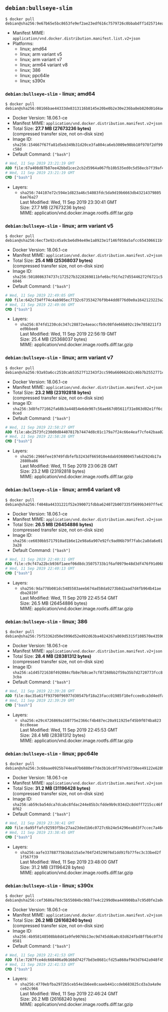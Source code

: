 ## `debian:bullseye-slim`

```console
$ docker pull debian@sha256:9e67b65e5bc8653fe9ef2ae23edf616c7579726c0bbabdff1d25714eac99277a
```

-	Manifest MIME: `application/vnd.docker.distribution.manifest.list.v2+json`
-	Platforms:
	-	linux; amd64
	-	linux; arm variant v5
	-	linux; arm variant v7
	-	linux; arm64 variant v8
	-	linux; 386
	-	linux; ppc64le
	-	linux; s390x

### `debian:bullseye-slim` - linux; amd64

```console
$ docker pull debian@sha256:08166bae44333de8313116b8145e20be0b2e30e236ba8eb820d01d4ae31d7a17
```

-	Docker Version: 18.06.1-ce
-	Manifest MIME: `application/vnd.docker.distribution.manifest.v2+json`
-	Total Size: **27.7 MB (27673236 bytes)**  
	(compressed transfer size, not on-disk size)
-	Image ID: `sha256:154667f67fa81d5eb349b31d20ce3fa804ca6eb3009e98bb10f978f2df99c58d`
-	Default Command: `["bash"]`

```dockerfile
# Wed, 11 Sep 2019 23:21:19 GMT
ADD file:67a408d87b87ee42bbd1cec2cb2d5964a067fb10b535ed0c5d58ecb7f39af42f in / 
# Wed, 11 Sep 2019 23:21:19 GMT
CMD ["bash"]
```

-	Layers:
	-	`sha256:744107e72c594e1d823a46c54083fdc5da9d19b6663db432143798056ae76a27`  
		Last Modified: Wed, 11 Sep 2019 23:30:41 GMT  
		Size: 27.7 MB (27673236 bytes)  
		MIME: application/vnd.docker.image.rootfs.diff.tar.gzip

### `debian:bullseye-slim` - linux; arm variant v5

```console
$ docker pull debian@sha256:6ecf3e92c45a9cbe6d94e49e1a8923e1f146f050a5afcc654306611bf22a4f1c
```

-	Docker Version: 18.06.1-ce
-	Manifest MIME: `application/vnd.docker.distribution.manifest.v2+json`
-	Total Size: **25.4 MB (25368037 bytes)**  
	(compressed transfer size, not on-disk size)
-	Image ID: `sha256:5018086374737c172527b3228269811bfe6bcf91fe27d55446272f6721c56046`
-	Default Command: `["bash"]`

```dockerfile
# Wed, 11 Sep 2019 22:49:05 GMT
ADD file:642c734ff74c4ab905ec7732c673534276f9b44dd0776d0e0a1642123223a22a in / 
# Wed, 11 Sep 2019 22:49:06 GMT
CMD ["bash"]
```

-	Layers:
	-	`sha256:874fd1230cdc347c28872e4aeaccfb9c08fde66b892c19e7858211f3ed9bbee0`  
		Last Modified: Wed, 11 Sep 2019 22:56:19 GMT  
		Size: 25.4 MB (25368037 bytes)  
		MIME: application/vnd.docker.image.rootfs.diff.tar.gzip

### `debian:bullseye-slim` - linux; arm variant v7

```console
$ docker pull debian@sha256:93a93a6cc2510cab53527f12343f2cc590a660662d2c46b7b2552771c6221243
```

-	Docker Version: 18.06.1-ce
-	Manifest MIME: `application/vnd.docker.distribution.manifest.v2+json`
-	Total Size: **23.2 MB (23192818 bytes)**  
	(compressed transfer size, not on-disk size)
-	Image ID: `sha256:3d8fe771662fa68b3a44854e6de907c56ae667d05611f31e863d02e1ff6c0ced`
-	Default Command: `["bash"]`

```dockerfile
# Wed, 11 Sep 2019 22:58:27 GMT
ADD file:abc2573fc230d0d84407817b74474d8c01c179a7f24c66e4eaf7cfe42baa0235 in / 
# Wed, 11 Sep 2019 22:58:28 GMT
CMD ["bash"]
```

-	Layers:
	-	`sha256:2966fee19749fdbfefb3243df665010e4dab936800457a6d2924b17a2880ba86`  
		Last Modified: Wed, 11 Sep 2019 23:06:28 GMT  
		Size: 23.2 MB (23192818 bytes)  
		MIME: application/vnd.docker.image.rootfs.diff.tar.gzip

### `debian:bullseye-slim` - linux; arm64 variant v8

```console
$ docker pull debian@sha256:f4048a44331221f52e390071fdbba624072b007335f5699b3497ffe437a6ed9c
```

-	Docker Version: 18.06.1-ce
-	Manifest MIME: `application/vnd.docker.distribution.manifest.v2+json`
-	Total Size: **26.5 MB (26454886 bytes)**  
	(compressed transfer size, not on-disk size)
-	Image ID: `sha256:ce6030bb5717910ad1b6e12e98a6a907e92fc9ad06b79f7fabc2a8da6e013a28`
-	Default Command: `["bash"]`

```dockerfile
# Wed, 11 Sep 2019 22:40:11 GMT
ADD file:c9cf47a22bcb936f1aeef06d8dc35075733b1f6af0979e48d3df476f91d06867 in / 
# Wed, 11 Sep 2019 22:40:13 GMT
CMD ["bash"]
```

-	Layers:
	-	`sha256:9da778b081dc5485583aeeb674ad58da9273b8d2aad7d4fb964b41aedba2819f`  
		Last Modified: Wed, 11 Sep 2019 22:45:54 GMT  
		Size: 26.5 MB (26454886 bytes)  
		MIME: application/vnd.docker.image.rootfs.diff.tar.gzip

### `debian:bullseye-slim` - linux; 386

```console
$ docker pull debian@sha256:75f53362d50e5996d52e892d63ba4824267a869d5315f108570e43590c3e202a
```

-	Docker Version: 18.06.1-ce
-	Manifest MIME: `application/vnd.docker.distribution.manifest.v2+json`
-	Total Size: **28.4 MB (28381312 bytes)**  
	(compressed transfer size, not on-disk size)
-	Image ID: `sha256:a1d45721638f492084cfb8e7b8cae7cf87260bb2f59a35b7d2720773fcc83cba`
-	Default Command: `["bash"]`

```dockerfile
# Wed, 11 Sep 2019 22:39:28 GMT
ADD file:8ac35a61ff93798f96977d30547bf18a23facc01985f10efccee8ca3d4edfa7b in / 
# Wed, 11 Sep 2019 22:39:29 GMT
CMD ["bash"]
```

-	Layers:
	-	`sha256:e29c4726869a160775e2366cf4b487ec20a911925ef45b9f074ba8238cc0eeae`  
		Last Modified: Wed, 11 Sep 2019 22:45:53 GMT  
		Size: 28.4 MB (28381312 bytes)  
		MIME: application/vnd.docker.image.rootfs.diff.tar.gzip

### `debian:bullseye-slim` - linux; ppc64le

```console
$ docker pull debian@sha256:3c60aae0925b744ea97b6880ef7de3b16c8f797e93730ee49122e6289126abf0
```

-	Docker Version: 18.06.1-ce
-	Manifest MIME: `application/vnd.docker.distribution.manifest.v2+json`
-	Total Size: **31.2 MB (31196428 bytes)**  
	(compressed transfer size, not on-disk size)
-	Image ID: `sha256:ab59cba54dca7dcabc8fdac244e85b3cfdde9b9c034d2c8d4ff7215cc46f8f62`
-	Default Command: `["bash"]`

```dockerfile
# Wed, 11 Sep 2019 23:38:41 GMT
ADD file:6a95ffafc92593f5bc27aa23ded1b6c0727c6b24e54296ea8d3f7ccec7a46493 in / 
# Wed, 11 Sep 2019 23:38:45 GMT
CMD ["bash"]
```

-	Layers:
	-	`sha256:aafe33788775b38a515a5e704f24529076d1dd91fb77fec3c33bed2f1f567f39`  
		Last Modified: Wed, 11 Sep 2019 23:48:00 GMT  
		Size: 31.2 MB (31196428 bytes)  
		MIME: application/vnd.docker.image.rootfs.diff.tar.gzip

### `debian:bullseye-slim` - linux; s390x

```console
$ docker pull debian@sha256:cef3686a78dc5b55084bc96b77e4c2299d0ea449908ba7c95d0fe2a0ce7180c1
```

-	Docker Version: 18.06.1-ce
-	Manifest MIME: `application/vnd.docker.distribution.manifest.v2+json`
-	Total Size: **26.2 MB (26168240 bytes)**  
	(compressed transfer size, not on-disk size)
-	Image ID: `sha256:4b958148508bb8d41a9fe9076b13ec9d745dd6a0c03d624fbd8ffb6c0f7d0581`
-	Default Command: `["bash"]`

```dockerfile
# Wed, 11 Sep 2019 22:41:53 GMT
ADD file:7207fce4dc668406a9b168d742f7bd3e8681cfd25a860af943d7642a948f4555 in / 
# Wed, 11 Sep 2019 22:41:53 GMT
CMD ["bash"]
```

-	Layers:
	-	`sha256:4770ebfba2972b5ceb54e1b6ee8caaeb441ccdeb683825cd3a3a4a9ece62c966`  
		Last Modified: Wed, 11 Sep 2019 22:46:24 GMT  
		Size: 26.2 MB (26168240 bytes)  
		MIME: application/vnd.docker.image.rootfs.diff.tar.gzip
